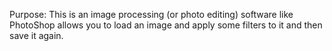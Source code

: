  Purpose: This is an image processing (or photo editing) software like PhotoShop allows you to load an image and apply some filters to it and then save it again.
